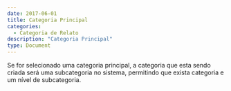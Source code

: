 ```yaml
---
date: 2017-06-01
title: Categoria Principal
categories:
  - Categoria de Relato
description: "Categoria Principal"
type: Document
---
```


Se for selecionado uma categoria principal, a categoria que esta sendo criada será uma subcategoria no sistema, permitindo que exista categoria e um nível de subcategoria.
